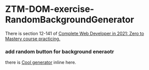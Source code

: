 # ZTM-DOM-exercise-RandomBackgroundGenerator
There is section 12-141 of [Complete Web Developer in 2021: Zero to Mastery course practicing.](https://academy.zerotomastery.io/p/complete-web-developer-zero-to-mastery?utm_source=github&utm_medium=complete-web-developer-manual "title")

### add random button for background eneraotr
there is [Cool generator]() inline here.
